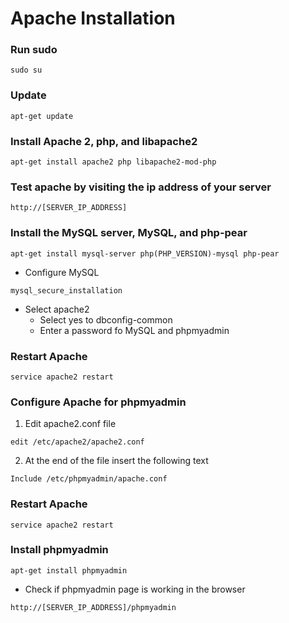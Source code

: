 # Apache Installation

### Run sudo

```shell
sudo su
```

### Update

```shell
apt-get update
```

### Install Apache 2, php, and libapache2

```shell
apt-get install apache2 php libapache2-mod-php
```

### Test apache by visiting the ip address of your server

```basic
http://[SERVER_IP_ADDRESS]
```

### Install the MySQL server, MySQL, and php-pear

```shell
apt-get install mysql-server php(PHP_VERSION)-mysql php-pear
```

- Configure MySQL

```shell
mysql_secure_installation
```

- Select apache2
  - Select yes to dbconfig-common
  - Enter a password fo MySQL and phpmyadmin

### Restart Apache

```shell
service apache2 restart
```

### Configure Apache for phpmyadmin

1. Edit apache2.conf file

```shell
edit /etc/apache2/apache2.conf
```

2. At the end of the file insert the following text

```
Include /etc/phpmyadmin/apache.conf
```

### Restart Apache

```shell
service apache2 restart
```

### Install phpmyadmin

```shell
apt-get install phpmyadmin
```

- Check if phpmyadmin page is working in the browser

```
http://[SERVER_IP_ADDRESS]/phpmyadmin
```